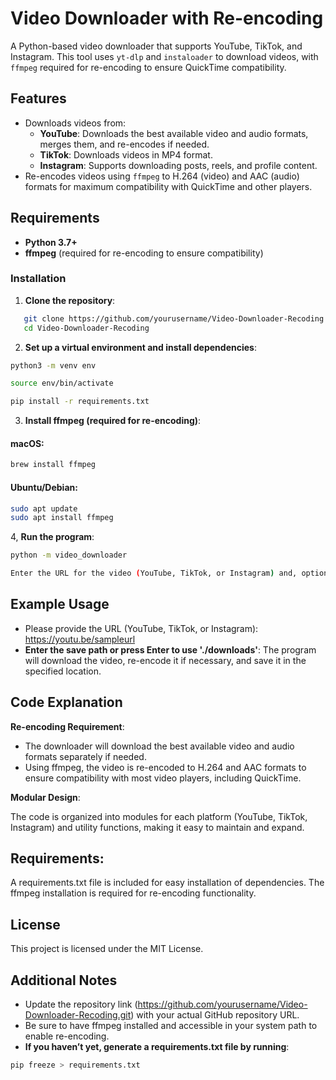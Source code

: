 # Video Downloader with Re-encoding

A Python-based video downloader that supports YouTube, TikTok, and Instagram. This tool uses `yt-dlp` and `instaloader` to download videos, with `ffmpeg` required for re-encoding to ensure QuickTime compatibility.

## Features

- Downloads videos from:
  - **YouTube**: Downloads the best available video and audio formats, merges them, and re-encodes if needed.
  - **TikTok**: Downloads videos in MP4 format.
  - **Instagram**: Supports downloading posts, reels, and profile content.
- Re-encodes videos using `ffmpeg` to H.264 (video) and AAC (audio) formats for maximum compatibility with QuickTime and other players.
  
## Requirements

- **Python 3.7+**
- **ffmpeg** (required for re-encoding to ensure compatibility)

### Installation

1. **Clone the repository**:
``` bash
   git clone https://github.com/yourusername/Video-Downloader-Recoding.git
   cd Video-Downloader-Recoding 
   ```
2. **Set up a virtual environment and install dependencies**:

``` bash
python3 -m venv env
```
``` bash
source env/bin/activate
```
```bash
pip install -r requirements.txt
```

3. **Install ffmpeg (required for re-encoding)**:

#### macOS:
``` bash
brew install ffmpeg
```

#### Ubuntu/Debian:
``` bash
sudo apt update
sudo apt install ffmpeg
```

4, **Run the program**:

``` bash
python -m video_downloader
```

``` bash
Enter the URL for the video (YouTube, TikTok, or Instagram) and, optionally, specify a save path (default is ./downloads).
```

## Example Usage

- Please provide the URL (YouTube, TikTok, or Instagram): https://youtu.be/sampleurl
- **Enter the save path or press Enter to use './downloads'**:
The program will download the video, re-encode it if necessary, and save it in the specified location.

## Code Explanation
**Re-encoding Requirement**:

- The downloader will download the best available video and audio formats separately if needed.
- Using ffmpeg, the video is re-encoded to H.264 and AAC formats to ensure compatibility with most video players, including QuickTime.

**Modular Design**:

The code is organized into modules for each platform (YouTube, TikTok, Instagram) and utility functions, making it easy to maintain and expand.

## Requirements:

A requirements.txt file is included for easy installation of dependencies. The ffmpeg installation is required for re-encoding functionality.

## License
This project is licensed under the MIT License.

## Additional Notes
- Update the repository link (https://github.com/yourusername/Video-Downloader-Recoding.git) with your actual GitHub repository URL.
- Be sure to have ffmpeg installed and accessible in your system path to enable re-encoding.
- **If you haven’t yet, generate a requirements.txt file by running**:

```bash
pip freeze > requirements.txt
```
